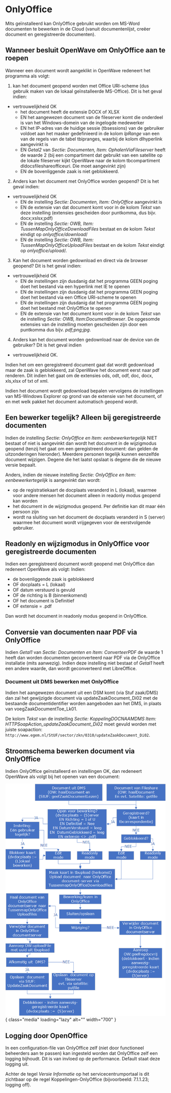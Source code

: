 # OnlyOffice

Mits geïnstalleerd kan OnlyOffice gebruikt worden om MS-Word documenten te bewerken in de Cloud (vanuit documentenlijst, creëer document en geregistreerde documenten).

## Wanneer besluit OpenWave om OnlyOffice aan te roepen

Wanneer een document wordt aangeklikt in OpenWave redeneert het programma als volgt:

 1. kan het document geopend worden met Office URI-scheme (dus gebruik maken van  de lokaal geïnstalleerde MS-Office). Dit is het geval indien:

  - vertrouwelijkheid OK
    - het document heeft de extensie DOCX of XLSX
    - EN het aangewezen document van de fileserver komt die onderdeel is van het Windows-domein van de ingelogde medewerker
    - EN het IP-adres van de huidige sessie (tbsessions) van de gebruiker voldoet aan het masker gedefinieerd in de kolom *IpRange* van een van de regels van de tabel tbipranges, waarbij de kolom dlhyperlink aangevinkt is
    - EN *Getal2* van *Sectie: Documenten, Item: OphalenViaFileserver* heeft de waarde 2 (bij een compartiment dat gebruikt van een satellite op de lokale fileserver kijkt OpenWave naar de kolom tbcompartiment dldocsfileshareofficeuri. Die moet aangevinkt zijn)
    - EN de bovenliggende zaak is niet geblokkeerd.

 2. Anders kan het document met OnlyOffice worden geopend? Dit is het geval indien:

  - vertrouwelijkheid OK
    - EN de instelling *Sectie: Documenten, Item: OnlyOffice* aangevinkt is
    - EN de extensie van dat document komt voor in de kolom *Tekst* van deze instelling (extensies gescheiden door puntkomma, dus bijv. docx;xslsx;pdf)
    - EN de instelling *Sectie: OWB, Item: TussenMapOnlyOfficeDownloadFiles* bestaat en de kolom *Tekst* eindigt op *onlyoffice/download*/
    - EN de instelling *Sectie: OWB, Item: TussenMapOnlyOfficeUploadFiles* bestaat en de kolom *Tekst* eindigt op *onlyoffice/upload*/.

 3. Kan het document worden gedownload en direct via de browser geopend? Dit is het geval indien:

  - vertrouwelijkheid OK
    - EN de instellingen zijn dusdanig dat het programma GEEN poging doet het bestand via een hyperlink met IE te openen
    - EN de instellingen zijn dusdanig dat het programma GEEN poging doet het bestand via een Office URI-scheme te openen
    - EN de instellingen zijn dusdanig dat het programma GEEN poging doet het bestand met OnlyOffice te openen
    - EN de extensie van het document komt voor in de kolom *Tekst* van de instelling *Sectie: OWB, Item:DocumentBrowser*. De opgesomde extensies van de instelling moeten gescheiden zijn door een puntkomma dus bijv. *pdf;png;jpg*.

 4. Anders kan het document worden gedownload naar de device van de gebruiker? Dit is het geval indien

  - vertrouwelijkheid OK.

Indien het om een geregistreerd document gaat dat wordt gedownload maar de zaak is geblokkeerd, zal OpenWave het document eerst naar pdf renderen. Dit indien het gaat om de extensies ods, odt, odf, doc, docx, xls,xlsx of txt of xml.

Indien het document wordt gedownload bepalen vervolgens de instellingen van MS-Windows Explorer op grond van de extensie van het document, of en met welk pakket het document automatisch geopend wordt.

## Een bewerker tegelijk? Alleen bij geregistreerde documenten

Indien de  instelling *Sectie: OnlyOffice en Item: eenbewerkertegelijk* NIET bestaat of niet is aangevinkt dan wordt het document in de wijzigmodus geopend (tenzij het gaat om een geregistreerd document: dan gelden de uitzonderingen hieronder). Meerdere personen tegelijk kunnen eenzelfde document wijzigen. Degene die het laatst opslaat is degene die de nieuwe versie bepaalt.

Anders, indien de  nieuwe instelling *Sectie: OnlyOffice en Item: eenbewerkertegelijk* is aangevinkt dan wordt:

  - op de registratiekaart de docplaats veranderd in L (lokaal), waarmee voor andere mensen het document alleen in readonly modus geopend kan worden
  - het document in de wijzigmodus geopend. Per definitie kan dit maar één persoon zijn
  - wordt na sluiting van het document de docplaats veranderd in S (server) waarmee het document wordt vrijgegeven voor de eerstvolgende gebruiker.

## Readonly en wijzigmodus in OnlyOffice voor geregistreerde documenten

Indien een geregistreerd document wordt geopend met OnlyOffice dan redeneert OpenWave als volgt:
Indien:

  - de bovenliggende zaak is geblokkeerd
  - OF docplaats = L (lokaal)
  - OF datum verstuurd is gevuld
  - OF de richting is B (binnenkomend)
  - OF het document is Definitief
  - OF extensie = .pdf

Dan wordt het document in readonly modus geopend in OnlyOffice.

## Conversie van documenten naar PDF via OnlyOffice

Indien *Getal1* van *Sectie: Documenten en Item: ConverteerPDF* de waarde 1 heeft dan worden documenten geconverteerd naar PDF via de OnlyOffice installatie (mits aanwezig). Indien deze instelling niet bestaat of *Getal1* heeft een andere waarde, dan wordt geconverteerd met LibreOffice.

### Document uit DMS bewerken met OnlyOffice

Indien het aangewezen document uit een DSM komt (via Stuf zaak/DMS) dan zal het gewijzigde document via updateZaakDocument_Di02 met de bestaande documentidentifier worden aangeboden aan het DMS, in plaats van voegZaakDocumentToe_Lk01.

De kolom *Tekst* van de instelling *Sectie: KoppelingDOCNAAMDMS Item: HTTPSoapAction_updateZaakDocument_Di02* moet gevuld worden met juiste soapaction: `http://www.egem.nl/StUF/sector/zkn/0310/updateZaakDocument_Di02`.

## Stroomschema bewerken document via OnlyOffice

Indien OnlyOffice geïnstalleerd en instellingen OK, dan redeneert OpenWave als volgt bij het openen van een document:

![](/img/applicatiebeheer/instellen_inrichten/onlyoffice.png){ class="media" loading="lazy" alt="" width="700" }

## Logging door OpenOffice

In een configuration-file van OnlyOffice zelf (niet door functioneel beheerders aan te passen) kan ingesteld worden dat OnlyOffice zelf een logging bijhoudt. Dit is van invloed op de performance. Default staat deze logging uit.

Achter de tegel *Versie Informatie* op het servicecentrumportaal is dit zichtbaar op de regel Koppelingen-OnlyOffice (bijvoorbeeld: 7.1.1.23; logging off).
